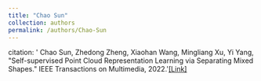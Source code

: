 ```yaml
---
title: "Chao Sun"
collection: authors
permalink: /authors/Chao-Sun
---
```

citation: ' Chao Sun,  Zhedong Zheng,  Xiaohan Wang,  Mingliang Xu,  Yi Yang, &quot;Self-supervised Point Cloud Representation Learning via Separating Mixed Shapes.&quot; IEEE Transactions on Multimedia, 2022.'<a href='https://zdzheng.xyz/publication/Self-sup2022'>[Link]</a>